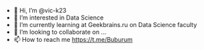 - 👋 Hi, I’m @vic-k23
- 👀 I’m interested in Data Science
- 🌱 I’m currently learning at Geekbrains.ru on Data Science faculty
- 💞️ I’m looking to collaborate on ...
- 📫 How to reach me https://t.me/Buburum

<!---
vic-k23/vic-k23 is a ✨ special ✨ repository because its `README.md` (this file) appears on your GitHub profile.
You can click the Preview link to take a look at your changes.
--->

